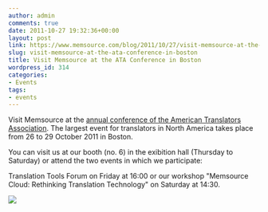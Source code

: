 ```yaml
---
author: admin
comments: true
date: 2011-10-27 19:32:36+00:00
layout: post
link: https://www.memsource.com/blog/2011/10/27/visit-memsource-at-the-ata-conference-in-boston/
slug: visit-memsource-at-the-ata-conference-in-boston
title: Visit Memsource at the ATA Conference in Boston
wordpress_id: 314
categories:
- Events
tags:
- events
---
```


Visit Memsource at the [annual conference of the American Translators Association](http://www.atanet.org/conf/2011/). The largest event for translators in North America takes place from 26 to 29 October 2011 in Boston.

You can visit us at our booth (no. 6) in the exibition hall (Thursday to Saturday) or attend the two events in which we participate:<!-- more -->

Translation Tools Forum on Friday at 16:00 or our workshop "Memsource Cloud: Rethinking Translation Technology" on Saturday at 14:30.

![](https://www.memsource.com/wp-content/uploads/2011/10/dvd.gif)
